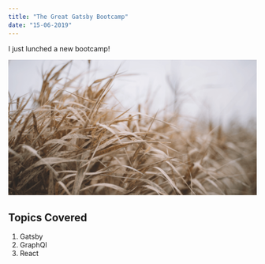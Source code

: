 ```yaml
---
title: "The Great Gatsby Bootcamp"
date: "15-06-2019"
---
```


I just lunched a new bootcamp!

![Grass](./grass.png)

## Topics Covered

1. Gatsby
2. GraphQl
3. React
